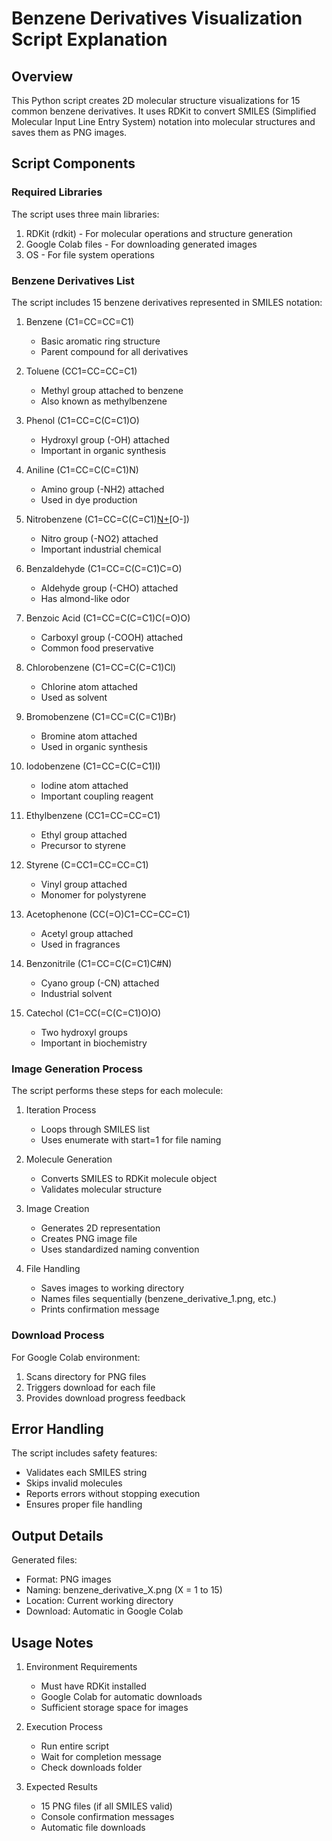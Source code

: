 # Benzene Derivatives Visualization Script Explanation

## Overview

This Python script creates 2D molecular structure visualizations for 15 common benzene derivatives. It uses RDKit to convert SMILES (Simplified Molecular Input Line Entry System) notation into molecular structures and saves them as PNG images.

## Script Components

### Required Libraries

The script uses three main libraries:
1. RDKit (rdkit) - For molecular operations and structure generation
2. Google Colab files - For downloading generated images
3. OS - For file system operations

### Benzene Derivatives List

The script includes 15 benzene derivatives represented in SMILES notation:

1. Benzene (C1=CC=CC=C1)
   - Basic aromatic ring structure
   - Parent compound for all derivatives

2. Toluene (CC1=CC=CC=C1)
   - Methyl group attached to benzene
   - Also known as methylbenzene

3. Phenol (C1=CC=C(C=C1)O)
   - Hydroxyl group (-OH) attached
   - Important in organic synthesis

4. Aniline (C1=CC=C(C=C1)N)
   - Amino group (-NH2) attached
   - Used in dye production

5. Nitrobenzene (C1=CC=C(C=C1)[N+](=O)[O-])
   - Nitro group (-NO2) attached
   - Important industrial chemical

6. Benzaldehyde (C1=CC=C(C=C1)C=O)
   - Aldehyde group (-CHO) attached
   - Has almond-like odor

7. Benzoic Acid (C1=CC=C(C=C1)C(=O)O)
   - Carboxyl group (-COOH) attached
   - Common food preservative

8. Chlorobenzene (C1=CC=C(C=C1)Cl)
   - Chlorine atom attached
   - Used as solvent

9. Bromobenzene (C1=CC=C(C=C1)Br)
   - Bromine atom attached
   - Used in organic synthesis

10. Iodobenzene (C1=CC=C(C=C1)I)
    - Iodine atom attached
    - Important coupling reagent

11. Ethylbenzene (CC1=CC=CC=C1)
    - Ethyl group attached
    - Precursor to styrene

12. Styrene (C=CC1=CC=CC=C1)
    - Vinyl group attached
    - Monomer for polystyrene

13. Acetophenone (CC(=O)C1=CC=CC=C1)
    - Acetyl group attached
    - Used in fragrances

14. Benzonitrile (C1=CC=C(C=C1)C#N)
    - Cyano group (-CN) attached
    - Industrial solvent

15. Catechol (C1=CC(=C(C=C1)O)O)
    - Two hydroxyl groups
    - Important in biochemistry

### Image Generation Process

The script performs these steps for each molecule:

1. Iteration Process
   - Loops through SMILES list
   - Uses enumerate with start=1 for file naming

2. Molecule Generation
   - Converts SMILES to RDKit molecule object
   - Validates molecular structure

3. Image Creation
   - Generates 2D representation
   - Creates PNG image file
   - Uses standardized naming convention

4. File Handling
   - Saves images to working directory
   - Names files sequentially (benzene_derivative_1.png, etc.)
   - Prints confirmation message

### Download Process

For Google Colab environment:
1. Scans directory for PNG files
2. Triggers download for each file
3. Provides download progress feedback

## Error Handling

The script includes safety features:
- Validates each SMILES string
- Skips invalid molecules
- Reports errors without stopping execution
- Ensures proper file handling

## Output Details

Generated files:
- Format: PNG images
- Naming: benzene_derivative_X.png (X = 1 to 15)
- Location: Current working directory
- Download: Automatic in Google Colab

## Usage Notes

1. Environment Requirements
   - Must have RDKit installed
   - Google Colab for automatic downloads
   - Sufficient storage space for images

2. Execution Process
   - Run entire script
   - Wait for completion message
   - Check downloads folder

3. Expected Results
   - 15 PNG files (if all SMILES valid)
   - Console confirmation messages
   - Automatic file downloads
